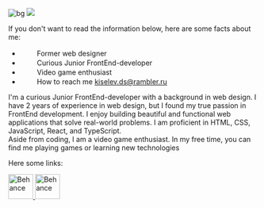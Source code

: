 ![bg](https://user-images.githubusercontent.com/73794986/211291437-60dc0b92-99f3-44be-bdac-2efe7a77bdbc.jpg)
![](https://komarev.com/ghpvc/?username=D33key)

If you don't want to read the information below, here are some facts about me:
<ul>
<li><img src="https://user-images.githubusercontent.com/73794986/211291570-a1c4a3b0-29b6-4157-99a5-6c531ae92b72.png" width="16"><span style="padding-left: 10px;">&nbsp;&nbsp;Former web designer</span></li>
<li><img src="https://user-images.githubusercontent.com/73794986/211292787-947f0c48-e69e-4007-a1ee-1ffc99794b60.png" width="16"><span style="padding-left: 10px;">&nbsp;&nbsp;Curious Junior FrontEnd-developer</span></li>
<li><img src="https://user-images.githubusercontent.com/73794986/211293572-8b722c72-1978-4258-9356-2e64c3e2ed1e.png" width="16"><span style="padding-left: 10px;">&nbsp;&nbsp;Video game enthusiast</span></li>
<li><img src="https://user-images.githubusercontent.com/73794986/211295909-564cecc6-7a5d-4fc6-82bd-f6e192c7513e.png" width="16"><span style="padding-left: 10px;">&nbsp;&nbsp;How to reach me <a href="mailto:kiselev.ds@rambler.ru?subject=Hello,Dimitry">kiselev.ds@rambler.ru</a></span></li>
</ul>

<p>I'm a curious Junior FrontEnd-developer with a background in web design. I have 2 years of experience in web design, but I found my true passion in FrontEnd development. I enjoy building beautiful and functional web applications that solve real-world problems. I am proficient in HTML, CSS, JavaScript, React, and TypeScript.
<br>
Aside from coding, I am a video game enthusiast. In my free time, you can find me playing games or learning new technologies</p>

<p>Here some links:</p>
<a href="https://www.behance.net/dimask1s"> <img src="https://user-images.githubusercontent.com/73794986/215757781-5a875eb9-08d2-4d6c-ba80-e21214cc0b9a.png" alt='Behance' width="50"/>
</a> <a href="https://codepen.io/d33key"> <img src="https://user-images.githubusercontent.com/73794986/215758836-87d45351-3495-4234-af7e-29955c36bf53.png" alt='Behance' width="50"/>
</a>

